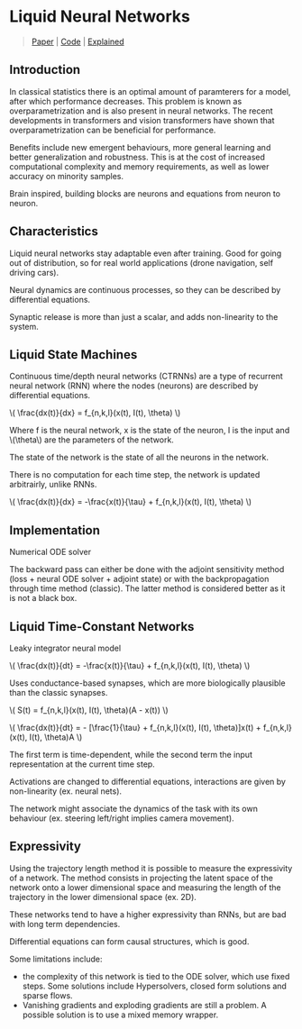 # Liquid Neural Networks

> [Paper](https://ojs.aaai.org/index.php/AAAI/article/view/16936) | [Code](https://github.com/mlech26l/ncps) |
[Explained](https://www.youtube.com/watch?v=IlliqYiRhMU&pp=ugMICgJpdBABGAHKBRVsaXF1aWQgbmV1cmFsIG5ldHdvcms%3D) 

## Introduction

In classical statistics there is an optimal amount of paramterers for a model, after which performance decreases. This problem is known as overparametrization and is also present in neural networks. The recent developments in transformers and vision transformers have shown that overparametrization can be beneficial for performance. 

Benefits include new emergent behaviours, more general learning and better generalization and robustness. This is at the cost of increased computational complexity and memory requirements, as well as lower accuracy on minority samples. 

Brain inspired, building blocks are neurons and equations from neuron to neuron. 

## Characteristics

Liquid neural networks stay adaptable even after training. 
Good for going out of distribution, so for real world applications (drone navigation, self driving cars).

Neural dynamics are continuous processes, so they can be described by differential equations.

Synaptic release is more than just a scalar, and adds non-linearity to the system.

## Liquid State Machines

Continuous time/depth neural networks (CTRNNs) are a type of recurrent neural network (RNN) where the nodes (neurons) are described by differential equations.

\\( \frac{dx(t)}{dx} = f_{n,k,l}(x(t), I(t), \theta) \\)

Where f is the neural network, x is the state of the neuron, I is the input and \\(\theta\\) are the parameters of the network.

The state of the network is the state of all the neurons in the network.

There is no computation for each time step, the network is updated arbitrairly, unlike RNNs.

\\( \frac{dx(t)}{dx} = -\frac{x(t)}{\tau} + f_{n,k,l}(x(t), I(t), \theta) \\)

## Implementation

Numerical ODE solver

The backward pass can either be done with the adjoint sensitivity method (loss + neural ODE solver + adjoint state) or with the backpropagation through time method (classic).
The latter method is considered better as it is not a black box. 

## Liquid Time-Constant Networks

Leaky integrator neural model 

\\( \frac{dx(t)}{dt} = -\frac{x(t)}{\tau} + f_{n,k,l}(x(t), I(t), \theta) \\)

Uses conductance-based synapses, which are more biologically plausible than the classic synapses.

\\( S(t) = f_{n,k,l}(x(t), I(t), \theta)(A - x(t)) \\)

\\( \frac{dx(t)}{dt} = - [\frac{1}{\tau} + f_{n,k,l}(x(t), I(t), \theta)]x(t) + f_{n,k,l}(x(t), I(t), \theta)A \\)

The first term is time-dependent, while the second term the input representation at the current time step.

Activations are changed to differential equations, interactions are given by non-linearity (ex. neural nets). 

The network might associate the dynamics of the task with its own behaviour (ex. steering left/right implies camera movement).

## Expressivity

Using the trajectory length method it is possible to measure the expressivity of a network.
The method consists in projecting the latent space of the network onto a lower dimensional space and measuring the length of the trajectory in the lower dimensional space (ex. 2D). 

These networks tend to have a higher expressivity than RNNs, but are bad with long term dependencies. 

Differential equations can form causal structures, which is good. 

Some limitations include: 
- the complexity of this network is tied to the ODE solver, which use fixed steps. Some solutions include Hypersolvers, closed form solutions and sparse flows.
- Vanishing gradients and exploding gradients are still a problem. A possible solution is to use a mixed memory wrapper.

